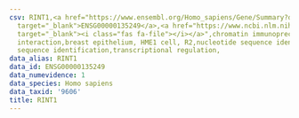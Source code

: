 ```yaml
---
csv: RINT1,<a href="https://www.ensembl.org/Homo_sapiens/Gene/Summary?db=core;g=ENSG00000135249"
  target="_blank">ENSG00000135249</a>,<a href="https://www.ncbi.nlm.nih.gov/pubmed/22863008"
  target="_blank"><i class="fas fa-file"></i></a>",chromatin immunoprecipitation assay,direct
  interaction,breast epithelium, HME1 cell, R2,nucleotide sequence identification,nucleotide
  sequence identification,transcriptional regulation,
data_alias: RINT1
data_id: ENSG00000135249
data_numevidence: 1
data_species: Homo sapiens
data_taxid: '9606'
title: RINT1
---
```

